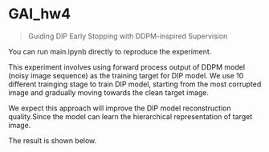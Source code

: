 # GAI_hw4
>   Guiding DIP Early Stopping with DDPM-inspired Supervision

You can run main.ipynb directly to reproduce the experiment.

This experiment involves using forward process output of DDPM model (noisy image sequence) as the training target for DIP model.
We use 10 different trainging stage to train DIP model, starting from the most corrupted image and gradually moving towards the clean target image.

We expect this approach will improve the DIP model reconstruction quality.Since the model can learn the hierarchical representation of target image.

The result is shown below.

